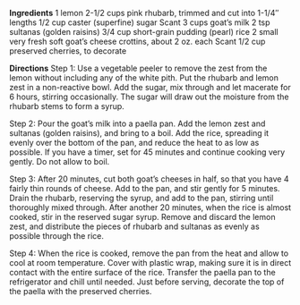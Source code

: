 **Ingredients**
1 lemon
2-1/2 cups pink rhubarb, trimmed and cut into 1-1/4″ lengths
1/2 cup caster (superfine) sugar
Scant 3 cups goat’s milk
2 tsp sultanas (golden raisins)
3/4 cup short-grain pudding (pearl) rice
2 small very fresh soft goat’s cheese crottins, about 2 oz. each
Scant 1/2 cup preserved cherries, to decorate

**Directions**
Step 1: Use a vegetable peeler to remove the zest from the lemon without including any of the white pith. Put the rhubarb and lemon zest in a non-reactive bowl. Add the sugar, mix through and let macerate for 6 hours, stirring occasionally. The sugar will draw out the moisture from the rhubarb stems to form a syrup.

Step 2: Pour the goat’s milk into a paella pan. Add the lemon zest and sultanas (golden raisins), and bring to a boil. Add the rice, spreading it evenly over the bottom of the pan, and reduce the heat to as low as possible. If you have a timer, set for 45 minutes and continue cooking very gently. Do not allow to boil.

Step 3: After 20 minutes, cut both goat’s cheeses in half, so that you have 4 fairly thin rounds of cheese. Add to the pan, and stir gently for 5 minutes. Drain the rhubarb, reserving the syrup, and add to the pan, stirring until thoroughly mixed through. After another 20 minutes, when the rice is almost cooked, stir in the reserved sugar syrup. Remove and discard the lemon zest, and distribute the pieces of rhubarb and sultanas as evenly as possible through the rice.

Step 4: When the rice is cooked, remove the pan from the heat and allow to cool at room temperature. Cover with plastic wrap, making sure it is in direct contact with the entire surface of the rice. Transfer the paella pan to the refrigerator and chill until needed. Just before serving, decorate the top of the paella with the preserved cherries.
